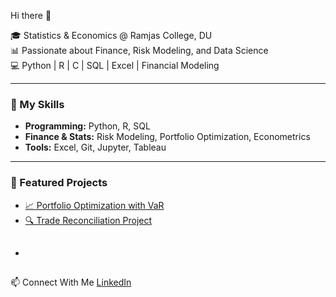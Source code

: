 Hi there 👋

🎓 Statistics & Economics @ Ramjas College, DU  
📊 Passionate about Finance, Risk Modeling, and Data Science  
💻 Python | R | C | SQL | Excel | Financial Modeling 

---

### 🚀 My Skills
- **Programming:** Python, R, SQL  
- **Finance & Stats:** Risk Modeling, Portfolio Optimization, Econometrics  
- **Tools:** Excel, Git, Jupyter, Tableau  

---

### 📌 Featured Projects
- [📈 Portfolio Optimization with VaR](https://github.com/GarvitSatija4/Portfolio_Optimization)
- [🔍 Trade Reconciliation Project](https://github.com/GarvitSatija4/Advanced-Trade-Reconciliation-Data-Processing-System)
- ##

📫 Connect With Me
[LinkedIn](https://www.linkedin.com/in/garvit-satija-0b4a57220)

<!--
**GarvitSatija4/GarvitSatija4** is a ✨ _special_ ✨ repository because its `README.md` (this file) appears on your GitHub profile.

Here are some ideas to get you started:

- 🔭 I’m currently working on ...
- 🌱 I’m currently learning ...
- 👯 I’m looking to collaborate on ...
- 🤔 I’m looking for help with ...
- 💬 Ask me about ...
- 📫 How to reach me: ...
- 😄 Pronouns: ...
- ⚡ Fun fact: ...
-->
